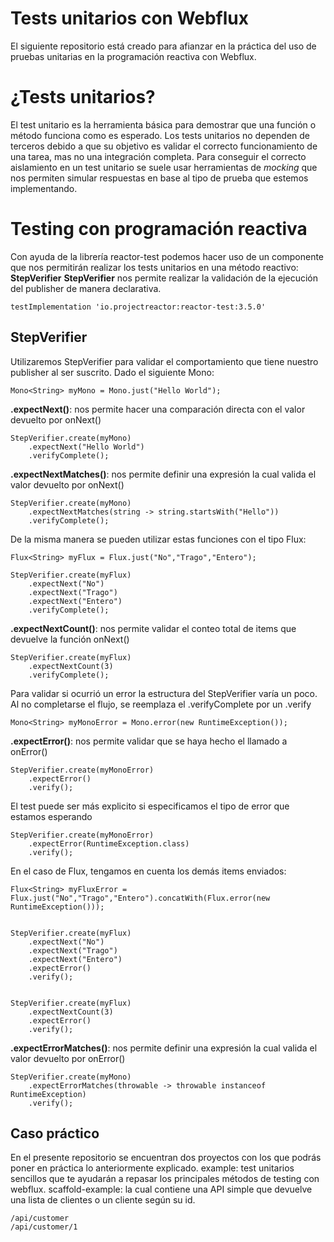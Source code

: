 
# Tests unitarios con Webflux

El siguiente repositorio está creado para afianzar en la práctica del uso de pruebas unitarias en la programación reactiva con Webflux.


# ¿Tests unitarios?
El test unitario es la herramienta básica para demostrar que una función o método funciona como es esperado. Los tests unitarios no dependen de terceros debido a que su objetivo es validar el correcto funcionamiento de una tarea, mas no una integración completa. Para conseguir el correcto aislamiento en un test unitario se suele usar herramientas de *mocking* que nos permiten simular respuestas en base al tipo de prueba que estemos implementando.

# Testing con programación reactiva
Con ayuda de la librería reactor-test podemos hacer uso de un componente que nos permitirán realizar los tests unitarios en una método reactivo: **StepVerifier** 
**StepVerifier** nos permite realizar la validación de la ejecución del publisher de manera declarativa.

    testImplementation 'io.projectreactor:reactor-test:3.5.0'

##  StepVerifier

Utilizaremos StepVerifier para validar el comportamiento que tiene nuestro publisher al ser suscrito.
Dado el siguiente Mono:

    Mono<String> myMono = Mono.just("Hello World");

**.expectNext()**: nos permite hacer una comparación directa con el valor devuelto por onNext()

    StepVerifier.create(myMono)  
        .expectNext("Hello World")  
        .verifyComplete();
        

**.expectNextMatches()**: nos permite definir una expresión la cual valida el valor devuelto por onNext()

    StepVerifier.create(myMono)  
        .expectNextMatches(string -> string.startsWith("Hello"))  
        .verifyComplete();

De la misma manera se pueden utilizar estas funciones con el tipo Flux:

    Flux<String> myFlux = Flux.just("No","Trago","Entero");

    StepVerifier.create(myFlux)  
        .expectNext("No")  
        .expectNext("Trago")  
        .expectNext("Entero")  
        .verifyComplete();

**.expectNextCount()**: nos permite validar el conteo total de items que devuelve la función onNext()

    StepVerifier.create(myFlux)  
        .expectNextCount(3)  
        .verifyComplete();
        
        
Para validar si ocurrió un error la estructura del StepVerifier varía un poco. Al no completarse el flujo, se reemplaza el .verifyComplete por un .verify

    Mono<String> myMonoError = Mono.error(new RuntimeException());

**.expectError()**: nos permite validar que se haya hecho el llamado a onError()

    StepVerifier.create(myMonoError)  
        .expectError()  
        .verify();
El test puede ser más explicito si especificamos el tipo de error que estamos esperando

    StepVerifier.create(myMonoError)  
        .expectError(RuntimeException.class)  
        .verify();

En el caso de Flux, tengamos en cuenta los demás items enviados:

    Flux<String> myFluxError = Flux.just("No","Trago","Entero").concatWith(Flux.error(new RuntimeException()));


    StepVerifier.create(myFlux)  
        .expectNext("No")  
        .expectNext("Trago")  
        .expectNext("Entero")  
        .expectError()  
        .verify();


    StepVerifier.create(myFlux)  
        .expectNextCount(3)  
        .expectError()  
        .verify();
**.expectErrorMatches()**: nos permite definir una expresión la cual valida el valor devuelto por onError()

    StepVerifier.create(myMono)  
        .expectErrorMatches(throwable -> throwable instanceof RuntimeException)  
        .verify();


##  Caso práctico

En el presente repositorio se encuentran dos proyectos con los que podrás poner en práctica lo anteriormente explicado.
example: test unitarios sencillos que te ayudarán a repasar los principales métodos de testing con webflux.
scaffold-example: la cual contiene una API simple que devuelve una lista de clientes o un cliente según su id. 

    /api/customer
    /api/customer/1

